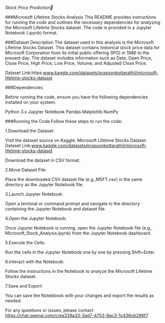 *Stock Price Prediction🚀*

###Microsoft Lifetime Stocks Analysis
This README provides instructions for running the code and outlines the necessary dependencies for analyzing the Microsoft Lifetime Stocks dataset. The code is provided in a Jupyter Notebook (.ipynb) format.


###Dataset Description
The dataset used in this analysis is the Microsoft Lifetime Stocks Dataset. This dataset contains historical stock price data for Microsoft Corporation from its initial public offering (IPO) in 1986 to the present day. The dataset includes information such as Date, Open Price, Close Price, High Price, Low Price, Volume, and Adjusted Close Price.

Dataset Link:https:www.kaggle.com/datasets/prasoonkottarathil/microsoft-lifetime-stocks-dataset 


###Dependencies

Before running the code, ensure you have the following dependencies installed on your system:

Python 3.x
Jupyter Notebook
Pandas
Matplotlib
NumPy

###Running the Code
Follow these steps to run the code:

1.Download the Dataset:

Visit the dataset source on Kaggle: Microsoft Lifetime Stocks Dataset.
Dataset Link:www.kaggle.com/datasets/prasoonkottarathil/microsoft-lifetime-stocks-dataset 

Download the dataset in CSV format.

2.Move Dataset File:

Place the downloaded CSV dataset file (e.g.,MSFT.csv) in the same directory as the Jupyter Notebook file.

3.Launch Jupyter Notebook:

Open a terminal or command prompt and navigate to the directory containing the Jupyter Notebook and dataset file.

4.Open the Jupyter Notebook:

Once Jupyter Notebook is running, open the Jupyter Notebook file (e.g., Microsoft_Stock_Analysis.ipynb) from the Jupyter Notebook dashboard.

5.Execute the Cells:

Run the cells in the Jupyter Notebook one by one by pressing Shift+Enter.

6.Interact with the Notebook:

Follow the instructions in the Notebook to analyze the Microsoft Lifetime Stocks dataset.

7.Save and Export:

You can save the Notebbook with your changes and export the results as needed.

For any questions or issues, please contact https://chat.openai.com/c/ea338a33-3ad7-4753-9ac3-1c436cb286f7.
